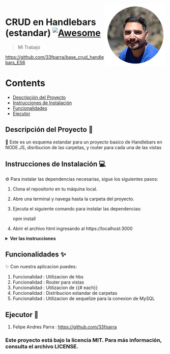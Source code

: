 <img src="public/image/perfil.png" align="right" />

# CRUD en Handlebars (estandar) [![Awesome](https://cdn.jsdelivr.net/gh/sindresorhus/awesome@d7305f38d29fed78fa85652e3a63e154dd8e8829/media/badge.svg)](https://github.com/33fparra/base_crud_handlebars_ES6)

> Mi Trabajo

https://github.com/33fparra/base_crud_handlebars_ES6

Contents
========

 * [Descripción del Proyecto](#descripción-del-proyecto-memo)
 * [Instrucciones de Instalación](#instrucciones-de-instalación-computer)
 * [Funcionalidades](#funcionalidades-sparkles)
 * [Ejecutor](#ejecutor)
 
## Descripción del Proyecto :memo:

📝 Este es un esquema estandar para un proyecto basico de Handlebars en NODE.JS, disribucion de las carpetas, y router para cada una de las vistas

## Instrucciones de Instalación :computer:

⚙️ Para instalar las dependencias necesarias, sigue los siguientes pasos:

1. Clona el repositorio en tu máquina local.
2. Abre una terminal y navega hasta la carpeta del proyecto.
3. Ejecuta el siguiente comando para instalar las dependencias:

   npm install

4. Abrir el archivo html ingresando al https://localhost:3000


<details><summary><b>Ver las instrucciones</b></summary>

1. Instalar las dependencias:

   ```sh
   npm install 
   ```

2. En el caso de no poder instalar las dependencias:

   ```sh
   npm install --force
   ```

3. Las librerias que estamos ocupando `package.json`:

    ````sh
    ... 
    "name": "helpers",
    "version": "1.0.0",
    "description": "",
    "main": "index.js",
    + "type": "module",
    "scripts": {
    "test": "echo \"Error: no test specified\" && exit 1"
    },
    "author": "",
    "license": "ISC",
    "dependencies": {
    "body-parser": "^1.20.2",
    "dotenv": "^16.3.1",
    "express": "^4.18.2",
    "express-handlebars": "^7.1.0",
    "hbs": "^4.2.0",
    "mysql": "^2.18.1",
    "mysql2": "^3.5.2",
    "sequelize": "^6.32.1"
    }
    ````

</details>

</details>

## Funcionalidades :sparkles:

✨ Con nuestra aplicacion puedes:

1. Funcionalidad : Utilizacion de hbs
2. Funcionalidad : Router para vistas
3. Funcionalidad : Utilizacion de {{# each}}
4. Funcionalidad : Distribucion estandar de carpetas
5. Funcionalidad : Utilizacion de sequelize para la conexion de MySQL

## Ejecutor :busts_in_silhouette:

1. Felipe Andres Parra : https://github.com/33fparra

### Este proyecto está bajo la licencia MIT. Para más información, consulta el archivo LICENSE.